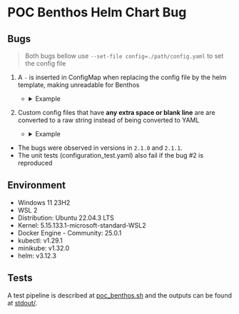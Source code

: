 # POC Benthos Helm Chart Bug

## Bugs

> Both bugs bellow use `--set-file config=./path/config.yaml` to set the config file
1. A `-` is inserted in ConfigMap when replacing the config file by the helm template, making unreadable for Benthos
    - <details>
        <summary>Example</summary>
        
        ```
        http:
        address: 0.0.0.0:4195
        cors:
            enabled: false
        debug_endpoints: false
        enabled: true
        root_path: /benthos
        -
        input:
            http_server:
            path: /poc

        output:
            broker:
            outputs:
                - stdout:
                    codec: lines
                - sync_response: {}
        ```
    </details>

2. Custom config files that have **any extra space or blank line** are are converted to a raw string instead of being converted to YAML
    - <details>
        <summary>Example</summary>

        ```yaml
        http:
          address: 0.0.0.0:4195
          cors:
            enabled: false
          debug_endpoints: false
          enabled: true
          root_path: /benthos
        "input:\n  http_server:\n    path: /poc\n   \npipeline:\n  processors:\n    - noop:
          {}\n    \noutput:\n  broker:\n    outputs:\n      - stdout:\n          codec: lines\n
          \     - sync_response: {}\n"
        ```
    </details>

- The bugs were observed in versions in `2.1.0` and `2.1.1`.
- The unit tests (configuration_test.yaml) also fail if the bug #<!-- -->2 is reproduced

## Environment

- Windows 11 23H2
- WSL 2
- Distribution: Ubuntu 22.04.3 LTS
- Kernel: 5.15.133.1-microsoft-standard-WSL2
- Docker Engine - Community: 25.0.1
- kubectl: v1.29.1
- minikube: v1.32.0
- helm: v3.12.3

## Tests

A test pipeline is described at [poc_benthos.sh](poc_benthos.sh) and the outputs can be found at [stdout/](stdout/).